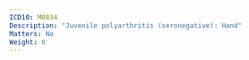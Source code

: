 ```yaml
---
ICD10: M0834
Description: "Juvenile polyarthritis (seronegative): Hand"
Matters: No
Weight: 0
---
```


